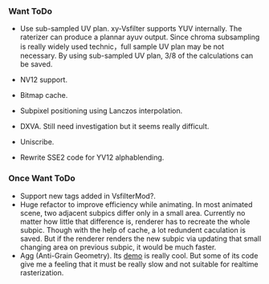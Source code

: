 ### Want ToDo ###
  * Use sub-sampled UV plan. xy-Vsfilter supports YUV internally. The raterizer can produce a plannar ayuv output. Since chroma subsampling is really widely used technic，full sample UV plan may be not necessary. By using sub-sampled UV plan, 3/8 of the calculations can be saved.

  * NV12 support.

  * Bitmap cache.

  * Subpixel positioning using Lanczos interpolation.

  * DXVA. Still need investigation but it seems really difficult.

  * Uniscribe.

  * Rewrite SSE2 code for YV12 alphablending.
### Once Want ToDo ###
  * Support new tags added in VsfilterMod?.
  * Huge refactor to improve efficiency while animating. In most animated scene, two adjacent subpics differ only in a small area. Currently no matter how little that difference is, renderer has to recreate the whole subpic. Though with the help of cache, a lot redundent caculation is saved. But if the renderer renders the new subpic via updating that small changing area on previous subpic, it would be much faster.
  * Agg (Anti-Grain Geometry). Its [demo](http://www.antigrain.com/demo/index.html) is really cool. But some of its code give me a feeling that it must be really slow and not suitable for realtime rasterization.